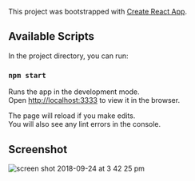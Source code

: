 This project was bootstrapped with [Create React App](https://github.com/facebookincubator/create-react-app).


## Available Scripts

In the project directory, you can run:

### `npm start`

Runs the app in the development mode.<br>
Open [http://localhost:3333](http://localhost:3333) to view it in the browser.

The page will reload if you make edits.<br>
You will also see any lint errors in the console.

## Screenshot
![screen shot 2018-09-24 at 3 42 25 pm](https://user-images.githubusercontent.com/228359/45983194-8a791180-c010-11e8-817d-901b87e493fc.png)
